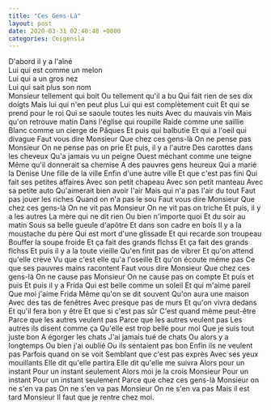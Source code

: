 ```yaml
---
title: "Ces Gens-Là"
layout: post
date: 2020-03-31 02:40:48 +0000
categories: Cesgensla
---
```


D'abord il y a l'aîné  
Lui qui est comme un melon  
Lui qui a un gros nez  
Lui qui sait plus son nom  
Monsieur tellement qui boit
Ou tellement qu'il a bu
Qui fait rien de ses dix doigts
Mais lui qui n'en peut plus
Lui qui est complètement cuit
Et qui se prend pour le roi
Qui se saoule toutes les nuits
Avec du mauvais vin
Mais qu'on retrouve matin
Dans l'église qui roupille
Raide comme une saillie
Blanc comme un cierge de Pâques
Et puis qui balbutie
Et qui a l'oeil qui divague
Faut vous dire Monsieur
Que chez ces gens-là
On ne pense pas Monsieur
On ne pense pas on prie
Et puis, il y a l'autre
Des carottes dans les cheveux
Qu'a jamais vu un peigne
Ouest méchant comme une teigne
Même qu'il donnerait sa chemise
A des pauvres gens heureux
Qui a marié la Denise
Une fille de la ville
Enfin d'une autre ville
Et que c'est pas fini
Qui fait ses petites affaires
Avec son petit chapeau
Avec son petit manteau
Avec sa petite auto
Qu'aimerait bien avoir l'air
Mais qui n'a pas l'air du tout
Faut pas jouer les riches
Quand on n'a pas le sou
Faut vous dire Monsieur
Que chez ces gens-là
On ne vit pas Monsieur
On ne vit pas on triche
Et puis, il y a les autres
La mère qui ne dit rien
Ou bien n'importe quoi
Et du soir au matin
Sous sa belle gueule d'apôtre
Et dans son cadre en bois
Il y a la moustache du père
Qui est mort d'une glissade
Et qui recarde son troupeau
Bouffer la soupe froide
Et ça fait des grands flchss
Et ça fait des grands flchss
Et puis il y a la toute vieille
Qu'en finit pas de vibrer
Et qu'on attend qu'elle crève
Vu que c'est elle qu'a l'oseille
Et qu'on écoute même pas
Ce que ses pauvres mains racontent
Faut vous dire Monsieur
Que chez ces gens-là
On ne cause pas Monsieur
On ne cause pas on compte
Et puis et puis
Et puis il y a Frida
Qui est belle comme un soleil
Et qui m'aime pareil
Que moi j'aime Frida
Même qu'on se dit souvent
Qu'on aura une maison
Avec des tas de fenêtres
Avec presque pas de murs
Et qu'on vivra dedans
Et qu'il fera bon y être
Et que si c'est pas sûr
C'est quand même peut-être
Parce que les autres veulent pas
Parce que les autres veulent pas
Les autres ils disent comme ça
Qu'elle est trop belle pour moi
Que je suis tout juste bon
A égorger les chats
J'ai jamais tué de chats
Ou alors y a longtemps
Ou bien j'ai oublié
Ou ils sentaient pas bon
Enfin ils ne veulent pas
Parfois quand on se voit
Semblant que c'est pas exprès
Avec ses yeux mouillants
Elle dit qu'elle partira
Elle dit qu'elle me suivra
Alors pour un instant
Pour un instant seulement
Alors moi je la crois Monsieur
Pour un instant
Pour un instant seulement
Parce que chez ces gens-là
Monsieur on ne s'en va pas
On ne s'en va pas Monsieur
On ne s'en va pas
Mais il est tard Monsieur
Il faut que je rentre chez moi.